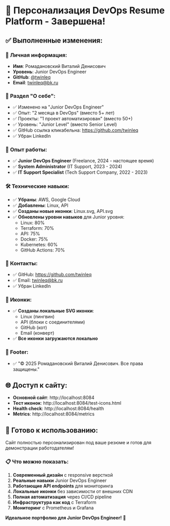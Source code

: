 # 🎯 Персонализация DevOps Resume Platform - Завершена!

## ✅ Выполненные изменения:

### 👤 **Личная информация:**
- **Имя**: Ромадановский Виталий Денисович
- **Уровень**: Junior DevOps Engineer
- **GitHub**: [@twinleq](https://github.com/twinleq)
- **Email**: twinleq@bk.ru

### 📝 **Раздел "О себе":**
- ✅ Изменено на "Junior DevOps Engineer"
- ✅ Опыт: "2 месяца в DevOps" (вместо 5+ лет)
- ✅ Проекты: "1 проект автоматизирован" (вместо 50+)
- ✅ Уровень: "Junior Level" (вместо Senior Level)
- ✅ GitHub ссылка кликабельна: https://github.com/twinleq
- ✅ Убран LinkedIn

### 💼 **Опыт работы:**
- ✅ **Junior DevOps Engineer** (Freelance, 2024 - настоящее время)
- ✅ **System Administrator** (IT Support, 2023 - 2024)
- ✅ **IT Support Specialist** (Tech Support Company, 2022 - 2023)

### 🛠️ **Технические навыки:**
- ✅ **Убраны**: AWS, Google Cloud
- ✅ **Добавлены**: Linux, API
- ✅ **Созданы новые иконки**: Linux.svg, API.svg
- ✅ **Обновлены уровни навыков** для Junior уровня:
  - Linux: 80%
  - Terraform: 70%
  - API: 75%
  - Docker: 75%
  - Kubernetes: 60%
  - GitHub Actions: 70%

### 📧 **Контакты:**
- ✅ GitHub: https://github.com/twinleq
- ✅ Email: twinleq@bk.ru
- ✅ Убран LinkedIn

### 🎨 **Иконки:**
- ✅ **Созданы локальные SVG иконки**:
  - Linux (пингвин)
  - API (блоки с соединителями)
  - GitHub (кот)
  - Email (конверт)
- ✅ **Все иконки загружаются локально**

### 📄 **Footer:**
- ✅ "© 2025 Ромадановский Виталий Денисович. Все права защищены."

## 🌐 **Доступ к сайту:**
- **Основной сайт**: http://localhost:8084
- **Тест иконок**: http://localhost:8084/test-icons.html
- **Health check**: http://localhost:8084/health
- **Metrics**: http://localhost:8084/metrics

## 🚀 **Готово к использованию:**
Сайт полностью персонализирован под ваше резюме и готов для демонстрации работодателям!

### 📋 **Что можно показать:**
1. **Современный дизайн** с responsive версткой
2. **Реальные навыки** Junior DevOps Engineer
3. **Работающие API endpoints** для мониторинга
4. **Локальные иконки** без зависимости от внешних CDN
5. **Полная автоматизация** через CI/CD pipeline
6. **Инфраструктура как код** с Terraform
7. **Мониторинг** с Prometheus и Grafana

**Идеальное портфолио для Junior DevOps Engineer!** 🎉

